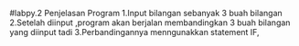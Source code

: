 #labpy.2
Penjelasan Program
1.Input bilangan sebanyak 3 buah bilangan 
2.Setelah diinput ,program akan berjalan membandingkan 3 buah bilangan 
  yang diinput tadi
3.Perbandingannya menngunakkan statement IF,